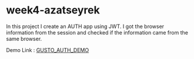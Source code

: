 # week4-azatseyrek

In this project I create an AUTH app using JWT. 
I got the browser information from the session and checked if the information came from the same browser.

Demo Link :</span> <a href="https://auth2-gusto.herokuapp.com">GUSTO_AUTH_DEMO</a>

